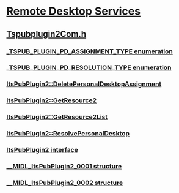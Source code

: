 # [Remote Desktop Services](../_termserv/index.md)
## [Tspubplugin2Com.h](index.md)
### [_TSPUB_PLUGIN_PD_ASSIGNMENT_TYPE enumeration](../tspubplugin2com/ne-tspubplugin2com-_tspub_plugin_pd_assignment_type.md)
### [_TSPUB_PLUGIN_PD_RESOLUTION_TYPE enumeration](../tspubplugin2com/ne-tspubplugin2com-_tspub_plugin_pd_resolution_type.md)
### [ItsPubPlugin2::DeletePersonalDesktopAssignment](../tspubplugin2com/nf-tspubplugin2com-itspubplugin2-deletepersonaldesktopassignment.md)
### [ItsPubPlugin2::GetResource2](../tspubplugin2com/nf-tspubplugin2com-itspubplugin2-getresource2.md)
### [ItsPubPlugin2::GetResource2List](../tspubplugin2com/nf-tspubplugin2com-itspubplugin2-getresource2list.md)
### [ItsPubPlugin2::ResolvePersonalDesktop](../tspubplugin2com/nf-tspubplugin2com-itspubplugin2-resolvepersonaldesktop.md)
### [ItsPubPlugin2 interface](../tspubplugin2com/nn-tspubplugin2com-itspubplugin2.md)
### [__MIDL_ItsPubPlugin2_0001 structure](../tspubplugin2com/ns-tspubplugin2com-__midl_itspubplugin2_0001.md)
### [__MIDL_ItsPubPlugin2_0002 structure](../tspubplugin2com/ns-tspubplugin2com-__midl_itspubplugin2_0002.md)
